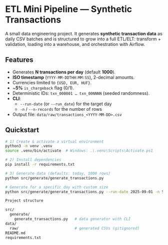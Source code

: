 # ETL Mini Pipeline — Synthetic Transactions

A small data engineering project. It generates **synthetic transaction data** as daily CSV batches and is structured to grow into a full ETL/ELT: transform + validation, loading into a warehouse, and orchestration with Airflow.

## Features
- Generates **N transactions per day** (default **1000**).
- **ISO timestamp** (`YYYY-MM-DDTHH:MM:SS`), 2-decimal amounts.
- Currencies limited to `{USD, EUR, HUF}`.
- ~**5%** `is_chargeback` flag (0/1).
- Deterministic IDs: `txn_000001 … txn_00NNNN` (seeded randomness).
- **CLI**:
  - `--run-date` (or `--run_date`) for the target day
  - `-n` / `--n-records` for the number of rows
- Output file: `data/raw/transactions_<YYYY-MM-DD>.csv`

## Quickstart

```bash
# 1) Create & activate a virtual environment
python3 -m venv .venv
source .venv/bin/activate  # Windows: .\.venv\Scripts\Activate.ps1

# 2) Install dependencies
pip install -r requirements.txt

# 3) Generate data (defaults: today, 1000 rows)
python src/generate/generate_transactions.py

# Generate for a specific day with custom size
python src/generate/generate_transactions.py --run-date 2025-09-01 -n 500

Project structure

src/
  generate/
    generate_transactions.py   # data generator with CLI
data/
  raw/                         # generated CSVs (gitignored)
README.md
requirements.txt





